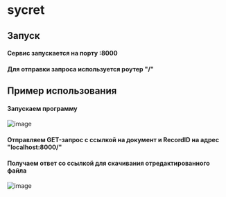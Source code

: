 # sycret
## Запуск
#### Сервис запускается на порту :8000
#### Для отправки запроса используется роутер "/"
## Пример использования
#### Запускаем программу
![image](https://user-images.githubusercontent.com/91099985/172182690-617fc4f9-0ddf-4518-806b-adb2684dd8de.png)
#### Отправляем GET-запрос с ссылкой на документ и RecordID на адрес "localhost:8000/"
#### Получаем ответ со ссылкой для скачивания отредактированного файла
![image](https://user-images.githubusercontent.com/91099985/172182883-30b26dee-e051-4c7f-a3f9-7b8c06380956.png)
